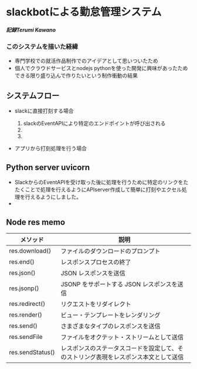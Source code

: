 # slackbotによる勤怠管理システム 

##### 記録Terumi Kawano

### このシステムを描いた経緯
- 専門学校での就活作品制作でのアイデアとして思いついたため
- 個人でクラウドサービスとnodejs pythonを使った開発に興味があったためできる限り盛り込んで作りたいという制作衝動の結果



## システムフロー
- slackに直接打刻する場合
    1. slackのEventAPIにより特定のエンドポイントが呼び出される  
    2. 
    3. 

- アプリから打刻処理を行う場合

## Python server uvicorn
- SlackからのEventAPIを受け取った後に処理を行うために特定のリンクをたたくことで処理を行えるようにAPIserver作成して簡単に打刻やエクセル処理を行えるようにしました。
- 
    	
    	
    	
    	
    	
<!-- 今回は使われなかったんですがnodejsによるバックエンドについても少し考えたのでメモ程度に以下 -->
## Node res memo 
|  メソッド |  説明  |
| ---- | ---- |
| res.download() | ファイルのダウンロードのプロンプト |
| res.end() | レスポンスプロセスの終了 |
| res.json() | JSON レスポンスを送信 |
| res.jsonp() | JSONP をサポートする JSON レスポンスを送信 |
| res.redirect() | リクエストをリダイレクト |
| res.render() | ビュー・テンプレートをレンダリング |
| res.send() | さまざまなタイプのレスポンスを送信 |
| res.sendFile | ファイルをオクテット・ストリームとして送信 |
| res.sendStatus() | レスポンスのステータスコードを設定して、そのストリング表現をレスポンス本文として送信 |

